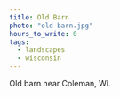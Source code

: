 ```yaml
---
title: Old Barn
photo: "old-barn.jpg"
hours_to_write: 0
tags:
  - landscapes
  - wisconsin
---
```


Old barn near Coleman, WI.